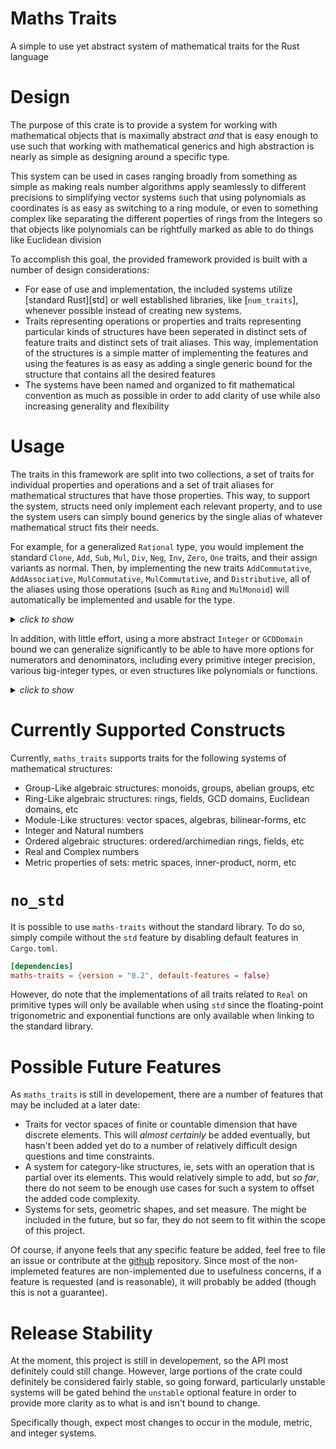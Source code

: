 
# Maths Traits

A simple to use yet abstract system of mathematical traits for the Rust language

# Design

The purpose of this crate is to provide a system for working with mathematical objects
that is maximally abstract *and* that is easy enough to use such that working with mathematical
generics and high abstraction is nearly as simple as designing around a specific type.

This system can be used in cases ranging broadly from something as simple as making reals number
algorithms apply seamlessly to different precisions to simplifying vector
systems such that using polynomials as coordinates is as easy as switching to a ring module,
or even to something complex like separating the different poperties of rings
from the Integers so that objects like polynomials can be rightfully marked
as able to do things like Euclidean division

To accomplish this goal, the provided framework provided is built with a number of design considerations:
* For ease of use and implementation, the included systems utilize [standard Rust][std] or well established
  libraries, like [`num_traits`], whenever possible instead of creating new systems.
* Traits representing operations or properties and traits representing particular kinds of structures
  have been seperated in distinct sets of feature traits and distinct sets of trait aliases. This
  way, implementation of the structures is a simple matter of implementing the features and using
  the features is as easy as adding a single generic bound for the structure that contains all the desired features
* The systems have been named and organized to fit mathematical convention as much as possible in
  order to add clarity of use while also increasing generality and flexibility

# Usage

The traits in this framework are split into two collections, a set of traits for individual properties
and operations and a set of trait aliases for mathematical structures that have those properties.
This way, to support the system, structs need only implement each relevant property, and to use the system
users can simply bound generics by the single alias of whatever mathematical struct fits their needs.

For example, for a generalized `Rational` type,
you would implement the standard `Clone`, `Add`, `Sub`,
`Mul`,
`Div`, `Neg`, `Inv`, `Zero`,
`One` traits, and their assign variants as normal. Then, by implementing the new traits
`AddCommutative`, `AddAssociative`,
`MulCommutative`, `MulCommutative`, and
`Distributive`, all of the aliases using those operations (such as `Ring`
and `MulMonoid`) will automatically be implemented and usable for the type.

<details>
<summary><i>click to show</i></summary>

```Rust
use maths_traits::algebra::*;

#[derive(Clone)] //necessary to auto-implement Ring and MulMonoid
#[derive(Copy, PartialEq, Eq, Debug)] //for convenience and displaying output
pub struct Rational {
    n: i32,
    d: i32
}

impl Rational {
    pub fn new(numerator:i32, denominator:i32) -> Self {
        let gcd = numerator.gcd(denominator);
        Rational{n: numerator/gcd, d: denominator/gcd}
    }
}

//Unary Operations from std::ops and num_traits

impl Neg for Rational {
    type Output = Self;
    fn neg(self) -> Self { Rational::new(-self.n, self.d) }
}

impl Inv for Rational {
    type Output = Self;
    fn inv(self) -> Self { Rational::new(self.d, self.n) }
}

//Binary Operations from std::ops

impl Add for Rational {
    type Output = Self;
    fn add(self, rhs:Self) -> Self {
        Rational::new(self.n*rhs.d + rhs.n*self.d, self.d*rhs.d)
    }
}

impl AddAssign for Rational {
    fn add_assign(&mut self, rhs:Self) {*self = *self+rhs;}
}

impl Sub for Rational {
    type Output = Self;
    fn sub(self, rhs:Self) -> Self {
        Rational::new(self.n*rhs.d - rhs.n*self.d, self.d*rhs.d)
    }
}

impl SubAssign for Rational {
    fn sub_assign(&mut self, rhs:Self) {*self = *self-rhs;}
}

impl Mul for Rational {
    type Output = Self;
    fn mul(self, rhs:Self) -> Self { Rational::new(self.n*rhs.n, self.d*rhs.d) }
}

impl MulAssign for Rational {
    fn mul_assign(&mut self, rhs:Self) {*self = *self*rhs;}
}

impl Div for Rational {
    type Output = Self;
    fn div(self, rhs:Self) -> Self { Rational::new(self.n*rhs.d, self.d*rhs.n) }
}

impl DivAssign for Rational {
    fn div_assign(&mut self, rhs:Self) {*self = *self/rhs;}
}

//Identities from num_traits

impl Zero for Rational {
    fn zero() -> Self {Rational::new(0,1)}
    fn is_zero(&self) -> bool {self.n==0}
}

impl One for Rational {
    fn one() -> Self {Rational::new(1, 1)}
    fn is_one(&self) -> bool {self.n==1 && self.d==1}
}

//algebraic properties from math_traits::algebra

impl AddAssociative for Rational {}
impl AddCommutative for Rational {}
impl MulAssociative for Rational {}
impl MulCommutative for Rational {}
impl Distributive for Rational {}

//Now, Ring and MulMonoid are automatically implemented for us

fn mul_add<R:Ring>(a:R, b:R, c:R) -> R { a*b + c }
use maths_traits::algebra::group_like::repeated_squaring;

let half = Rational::new(1, 2);
let two_thirds = Rational::new(2, 3);
let sixth = Rational::new(1, 6);

assert_eq!(mul_add(half, two_thirds, sixth), half);
assert_eq!(repeated_squaring(half, 7u32), Rational::new(1, 128));
```
</details> <p>

In addition, with little effort, using a more abstract `Integer` or `GCDDomain` bound we can generalize
significantly to be able to have more options for numerators and
denominators, including every primitive integer precision, various big-integer types, or even
structures like polynomials or functions.<p>


<details>
<summary><i>click to show</i></summary>

```Rust
use maths_traits::algebra::*;

//Using a GCDDomain here means we can use more integral types, polynomials, and other types
#[derive(Clone, Copy, PartialEq, Eq, Debug)]
pub struct Rational<T:GCDDomain> {
    n:T, d:T
}

impl<T:GCDDomain> Rational<T> {
    pub fn new(numerator:T, denominator:T) -> Self {
        let gcd = numerator.clone().gcd(denominator.clone());
        Rational{n: numerator.divide(gcd.clone()).unwrap(), d: denominator.divide(gcd).unwrap()}
    }
}

//Standard operations remain basically the same as for the i32 case

impl<T:GCDDomain> Neg for Rational<T> {
    type Output = Self;
    fn neg(self) -> Self { Rational::new(-self.n, self.d) }
}

impl<T:GCDDomain> Inv for Rational<T> {
    type Output = Self;
    fn inv(self) -> Self { Rational::new(self.d, self.n) }
}

impl<T:GCDDomain> Add for Rational<T> {
    type Output = Self;
    fn add(self, rhs:Self) -> Self {
        Rational::new(self.n*rhs.d.clone() + rhs.n*self.d.clone(), self.d*rhs.d)
    }
}

impl<T:GCDDomain> AddAssign for Rational<T> {
    fn add_assign(&mut self, rhs:Self) {*self = self.clone()+rhs;}
}

impl<T:GCDDomain> Sub for Rational<T> {
    type Output = Self;
    fn sub(self, rhs:Self) -> Self {
        Rational::new(self.n*rhs.d.clone() - rhs.n*self.d.clone(), self.d*rhs.d)
    }
}

impl<T:GCDDomain> SubAssign for Rational<T> {
    fn sub_assign(&mut self, rhs:Self) {*self = self.clone()-rhs;}
}

impl<T:GCDDomain> Mul for Rational<T> {
    type Output = Self;
    fn mul(self, rhs:Self) -> Self { Rational::new(self.n*rhs.n, self.d*rhs.d) }
}

impl<T:GCDDomain> MulAssign for Rational<T> {
    fn mul_assign(&mut self, rhs:Self) {*self = self.clone()*rhs;}
}

impl<T:GCDDomain> Div for Rational<T> {
    type Output = Self;
    fn div(self, rhs:Self) -> Self { Rational::new(self.n*rhs.d, self.d*rhs.n) }
}

impl<T:GCDDomain> DivAssign for Rational<T> {
    fn div_assign(&mut self, rhs:Self) {*self = self.clone()/rhs;}
}

impl<T:GCDDomain+PartialEq> Zero for Rational<T> {
    fn zero() -> Self {Rational::new(T::zero(),T::one())}
    fn is_zero(&self) -> bool {self.n.is_zero()}
}

impl<T:GCDDomain+PartialEq> One for Rational<T> {
    fn one() -> Self {Rational::new(T::one(), T::one())}
    fn is_one(&self) -> bool {self.n.is_one() && self.d.is_one()}
}

impl<T:GCDDomain> AddAssociative for Rational<T> {}
impl<T:GCDDomain> AddCommutative for Rational<T> {}
impl<T:GCDDomain> MulAssociative for Rational<T> {}
impl<T:GCDDomain> MulCommutative for Rational<T> {}
impl<T:GCDDomain> Distributive for Rational<T> {}

//Now, we can use both 8-bit integers AND 64 bit integers

let half = Rational::new(1i8, 2i8);
let sixth = Rational::new(1, 6);
let two_thirds = Rational::new(2i64, 3i64);
let one_third = Rational::new(1i64, 3i64);

assert_eq!(half + sixth, Rational::new(2, 3));
assert_eq!(two_thirds + one_third, Rational::new(1, 1));
```
</details>

# Currently Supported Constructs

Currently, `maths_traits` supports traits for the following systems of mathematical structures:
 * Group-Like algebraic structures: monoids, groups, abelian groups, etc
 * Ring-Like algebraic structures: rings, fields, GCD domains, Euclidean domains, etc
 * Module-Like structures: vector spaces, algebras, bilinear-forms, etc
 * Integer and Natural numbers
 * Ordered algebraic structures: ordered/archimedian rings, fields, etc
 * Real and Complex numbers
 * Metric properties of sets: metric spaces, inner-product, norm, etc

# `no_std`

It is possible to use `maths-traits` without the standard library. To do so, simply compile
without the `std` feature by disabling default features in `Cargo.toml`.

```TOML
[dependencies]
maths-traits = {version = "0.2", default-features = false}
```

However, do note that the implementations of all traits related to `Real` on
primitive types will only be available when using `std` since the floating-point trigonometric
and exponential functions are only available when linking to the standard library.

# Possible Future Features

As `maths_traits` is still in developement, there are a number of features that may be included
at a later date:
 * Traits for vector spaces of finite or countable dimension that have discrete elements. This
   will *almost certainly* be added eventually, but hasn't been added yet do to a number of relatively
   difficult design questions and time constraints.
 * A system for category-like structures, ie, sets with an operation that is partial over its elements.
   This would relatively simple to add, but *so far*, there do not seem to be enough use cases for such a
   system to offset the added code complexity.
 * Systems for sets, geometric shapes, and set measure. The might be included in the future, but
   so far, they do not seem to fit within the scope of this project.

Of course, if anyone feels that any specific feature be added, feel free to file an issue or
contribute at the [github](https://github.com/anvil777/maths-traits) repository. Since most
of the non-implemeted features are non-implemented due to usefulness concerns, if a feature is
requested (and is reasonable), it will probably be added (though this is not a guarantee).

# Release Stability

At the moment, this project is still in developement, so the API most definitely could still change.
However, large portions of the crate could definitely be considered fairly stable, so going forward,
particularly unstable systems will be gated behind the `unstable` optional feature in order
to provide more clarity as to what is and isn't bound to change.

Specifically though, expect most changes to occur in the module, metric, and integer systems.
